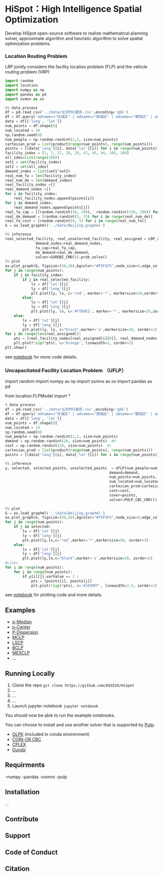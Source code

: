 # HiSpot：High Intelligence Spatial Optimization 
Develop HiSpot open-source software to realize mathematical planning solver, approximate algorithm and heuristic algorithm to solve spatial optimization problems.

### Location Routing Problem
LRP jointly considers the facility location problem (FLP) and the vehicle routing problem (VRP)

```python
import random
import location
import numpy as np
import pandas as pd
import osmnx as ox

%% data process
df = pd.read_csv('../data/北京POI裁剪.csv',encoding='gbk')
df = df.query('adname=="东城区" | adname=="西城区" | adname=="朝阳区" | adname=="海淀区"').reset_index(drop=True)
data = df[['long', 'lat']]
num_points = df.shape[0]
num_located = 10
np.random.seed(0)
num_people = np.random.randint(1,2, size=num_points)
cartesian_prod = list(product(range(num_points), range(num_points)))
points = [(data['long'][i], data['lat'][i]) for i in range(num_points)]
facility_index = [1, 7, 27, 28, 29, 42, 45, 84, 105, 108]
all_idex=list(range(108))
set1 = set(facility_index)
set2 = set(all_idex)
demand_index = list(set1^set2)
real_num_fa = len(facility_index)
real_num_de = len(demand_index)
real_facility_nodes =[]
real_demand_nodes =[]
for i in facility_index:
    real_facility_nodes.append(points[i])
for j in demand_index:
    real_demand_nodes.append(points[j])
real_fa_cap = [(random.randint(50, 100),  random.randint(150, 200)) for i in range(real_num_fa)]
real_de_demand = [random.randint(5, 15) for i in range(real_num_de)]
real_fa_cost = [random.randint(0, 1) for i in range(real_num_fa)]
G = ox.load_graphml('../data/Beijing.graphml')

%% inference
real_selected_facility, real_unselected_facility, real_assigned = LRP_cap(facility_nodes=real_facility_nodes,
              demand_nodes=real_demand_nodes,
              fa_cap=real_fa_cap,
              de_demand=real_de_demand,
              solver=GUROBI_CMD()).prob_solve()
%% plot
ox.plot_graph(G, figsize=(50,50),bgcolor="#F5F5F5",node_size=0,edge_color = "#A4BE7B", show=False, close=False)
for j in range(num_points):
    if j in facility_index:
        if j in real_selected_facility:
            lx = df['lat'][j]
            ly = df['long'][j]
            plt.plot(ly, lx, c='red', marker='*', markersize=20,zorder=3)
        else:
            lx = df['lat'][j]
            ly = df['long'][j]
            plt.plot(ly, lx, c='#ff69E1', marker='*', markersize=20,zorder=2)
    else:
        lx = df['lat'][j]
        ly = df['long'][j]
        plt.plot(ly, lx, c="black",marker='o',markersize=20, zorder=1)
for i in range(len(real_assigned)):
    pts = [real_facility_nodes[real_assigned[i][0]], real_demand_nodes[real_assigned[i][1]]]
    plt.plot(*zip(*pts), c='Orange', linewidth=2, zorder=1)
plt.show()
```
see [notebook](https://github.com/HIGISX/HiSpot/blob/main/notebook/LRP-cap.ipynb) for more code details.

### Uncapacitated Facility Location Problem （UFLP）
import random
import numpy as np
import osmnx as ox
import pandas as pd

from location.FLPModel import *

```python
% data process
df = pd.read_csv('../data/北京POI裁剪.csv',encoding='gbk')
df = df.query('adname=="东城区" | adname=="西城区" | adname=="朝阳区" | adname=="海淀区"').reset_index(drop=True)
data = df[['long', 'lat']]
num_points = df.shape[0]
num_located = 10
np.random.seed(0)
num_people = np.random.randint(1,2, size=num_points)
demand = np.random.randint(20, size=num_points)  #d
cost = np.random.randint(20, size=num_points)  #c
cartesian_prod = list(product(range(num_points), range(num_points)))
points = [(data['long'][i], data['lat'][i]) for i in range(num_points)]

%% inference 
y, selected, selected_points, unselected_points  = UFLP(num_people=num_people,
                                                demand=demand,
                                                num_points=num_points,
                                                num_located=num_located,
                                                cartesian_prod=cartesian_prod,
                                                cost=cost,
                                                cover=points,
                                                solver=PULP_CBC_CMD()).prob_solve()

%% plot
G = ox.load_graphml('..\data\Beijing.graphml')
ox.plot_graph(G, figsize=(50,50),bgcolor="#F5F5F5",node_size=0,edge_color = "#A4BE7B", show=False, close=False)
for j in range(num_points):
    if j in selected:
        lx = df['lat'][j]
        ly = df['long'][j]
        plt.plot(ly,lx,c='red',marker='*',markersize=50, zorder=3)
    else:
        lx = df['lat'][j]
        ly = df['long'][j]
        plt.plot(ly,lx,c="black",marker='o',markersize=20, zorder=2)
#Lines
for i in range(num_points):
    for j in range(num_points):
        if y[i][j].varValue == 1 :
            pts = [points[i], points[j]]
            plt.plot(*zip(*pts), c='#1E90FF', linewidth=3.5, zorder=1)
```
see [notebook](https://github.com/HIGISX/HiSpot/blob/main/notebook/UFLP.ipynb) for plotting code and more details.


## Examples
- [p-Median](https://github.com/HIGISX/HiSpot/blob/main/notebook/pMedian.ipynb)
- [p-Center](https://github.com/HIGISX/HiSpot/blob/main/notebook/pCenter.ipynb)
- [P-Dispersion](https://github.com/HIGISX/HiSpot/blob/main/notebook/pDispersion.ipynb)
- [MCLP](https://github.com/HIGISX/HiSpot/blob/main/notebook/MCLP.ipynb)
- [LSCP](https://github.com/HIGISX/HiSpot/blob/main/notebook/LSCP.ipynb)
- [BCLP](https://github.com/HIGISX/HiSpot/blob/main/notebook/BCLP.ipynb)
- [MEXCLP](https://github.com/HIGISX/HiSpot/blob/main/notebook/MEXCLP.ipynb)
- ...


## Running Locally
1. Clone the repo `git clone https://github.com/HIGISX/HiSpot`
2. ...
3. ...
4. ...
6. Launch jupyter notebook `jupyter notebook`

You should now be able to run the example notebooks.

You can choose to install and use another solver that is supported by [Pulp](https://github.com/coin-or/pulp):
- [GLPK](https://www.gnu.org/software/glpk/) (included in conda environment)
- [COIN-OR CBC](https://github.com/coin-or/Cbc)
- [CPLEX](https://www.ibm.com/analytics/cplex-optimizer)
- [Gurobi](https://www.gurobi.com/)

## Requirments
-numpy
-pandas
-osmnx
-pulp

## Installation
...

## Contribute

## Support 

## Code of Conduct

## Citation 



